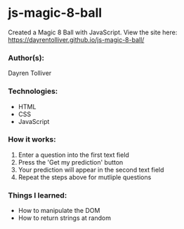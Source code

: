 # js-magic-8-ball
Created a Magic 8 Ball with JavaScript.
View the site here: https://dayrentolliver.github.io/js-magic-8-ball/

### Author(s):
Dayren Tolliver

### Technologies:
* HTML
* CSS
* JavaScript

### How it works:
1. Enter a question into the first text field
2. Press the 'Get my prediction' button
3. Your prediction will appear in the second text field
4. Repeat the steps above for mutliple questions

### Things I learned:
* How to manipulate the DOM
* How to return strings at random
